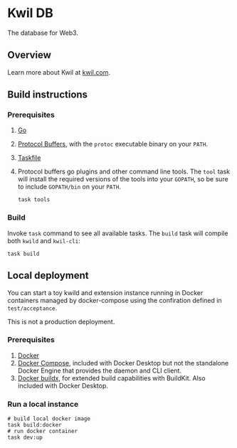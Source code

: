# Kwil DB

The database for Web3.

## Overview

Learn more about Kwil at [kwil.com](https://kwil.com).

## Build instructions

### Prerequisites

1. [Go](https://golang.org/doc/install)
2. [Protocol Buffers](https://developers.google.com/protocol-buffers/docs/gotutorial), with the `protoc` executable binary on your `PATH`.
3. [Taskfile](https://taskfile.dev/installation)
4. Protocol buffers go plugins and other command line tools.  The `tool` task will install the required versions of the tools into your `GOPATH`, so be sure to include `GOPATH/bin` on your `PATH`.

    ```shell
    task tools
    ```

### Build

Invoke `task` command to see all available tasks. The `build` task will compile both `kwild` and `kwil-cli`:

```shell
task build
```

## Local deployment

You can start a toy kwild and extension instance running in Docker containers managed by docker-compose using the confiration defined in `test/acceptance`.

This is not a production deployment.

### Prerequisites

1. [Docker](https://docs.docker.com/get-docker/)
2. [Docker Compose](https://docs.docker.com/compose/), included with Docker Desktop but not the standalone Docker Engine that provides the daemon and CLI client.
3. [Docker buildx](https://github.com/docker/buildx#linux-packages), for extended build capabilities with BuildKit. Also included with Docker Desktop.

### Run a local instance

```shell
# build local docker image
task build:docker
# run docker container
task dev:up
```
